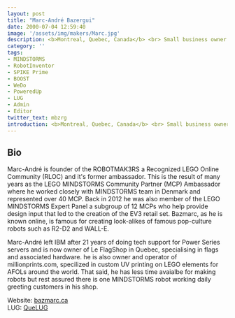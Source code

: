 ```yaml
---
layout: post
title: "Marc-André Bazergui"
date: 2000-07-04 12:59:40
image: '/assets/img/makers/Marc.jpg'
description: <b>Montreal, Quebec, Canada</b> <br> Small business owner
category: ''
tags:
- MINDSTORMS
- RobotInventor
- SPIKE Prime
- BOOST
- WeDo
- PoweredUp
- LUG
- Admin
- Editor
twitter_text: mbzrg
introduction: <b>Montreal, Quebec, Canada</b> <br> Small business owner
---
```




## Bio


Marc-André is founder of the ROBOTMAK3RS a Recognized LEGO Online Community (RLOC) and it's former ambassador. This is the result of many years as the LEGO MINDSTORMS Community Partner (MCP) Ambassador where he worked closely with MINDSTORMS team in Denmark and represented over 40 MCP.  Back in 2012 he was also member of the LEGO MINDSTORMS Expert Panel a subgroup of 12 MCPs who help provide design input that led to the creation of the EV3 retail set. Bazmarc, as he is known online, is famous for creating look-alikes of famous pop-culture robots such as R2-D2 and WALL-E. 

Marc-André left IBM after 21 years of doing tech support for Power Series servers and is now owner of Le FlagShop in Quebec, specialising in flags and associated hardware. he is also owner and operator of millionprints.com, specilized in custom UV printing on LEGO elements for AFOLs around the world. That said, he has less time avaialbe for making robots but rest assured there is one MINDSTORMS robot working daily greeting customers in his shop.


Website: [bazmarc.ca](http://www.Bazmarc.ca)<br>
LUG: [QueLUG](http://www.quelug.org/modules/newbb/)



